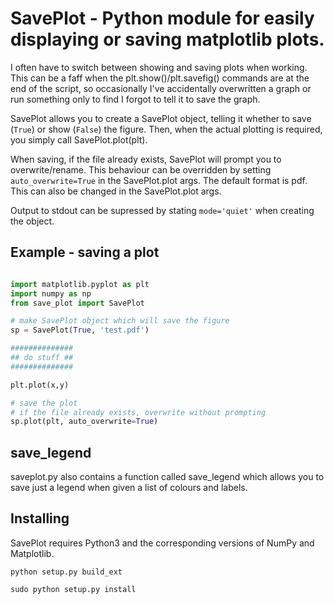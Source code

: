 # SavePlot - Python module for easily displaying or saving matplotlib plots.

I often have to switch between showing and saving plots when working. This can be a 
faff when the plt.show()/plt.savefig() commands are at the end of the script, so 
occasionally I've accidentally overwritten a graph or run something only to find I forgot
to tell it to save the graph.

SavePlot allows you to create a SavePlot object, telling it whether to save (`True`) or 
show (`False`) the figure.
Then, when the actual plotting is required, you simply call SavePlot.plot(plt).

When saving, if the file already exists, SavePlot will prompt you to overwrite/rename.
This behaviour can be overridden by setting `auto_overwrite=True` in the SavePlot.plot args.
The default format is pdf. This can also be changed in the SavePlot.plot args.

Output to stdout can be supressed by stating `mode='quiet'` when creating the object.


## Example - saving a plot
```python

import matplotlib.pyplot as plt
import numpy as np
from save_plot import SavePlot

# make SavePlot object which will save the figure
sp = SavePlot(True, 'test.pdf')

##############
## do stuff ##
##############

plt.plot(x,y)

# save the plot
# if the file already exists, overwrite without prompting
sp.plot(plt, auto_overwrite=True)

```



## save_legend

saveplot.py also contains a function called save_legend which allows you to save just
a legend when given a list of colours and labels.


## Installing

SavePlot requires Python3 and the corresponding versions of NumPy and Matplotlib.

```
python setup.py build_ext

sudo python setup.py install
```


